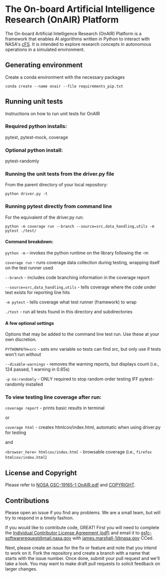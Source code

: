 # The On-board Artificial Intelligence Research (OnAIR) Platform

The On-board Artificial Intelligence Research (OnAIR) Platform is a framework that enables AI algorithms written in Python to interact with NASA's [cFS](https://github.com/nasa/cFS).
It is intended to explore research concepts in autonomous operations in a simulated environment.

## Generating environment

Create a conda environment with the necessary packages

    conda create --name onair --file requirements_pip.txt

## Running unit tests

Instructions on how to run unit tests for OnAIR

### Required python installs:
pytest,
pytest-mock,
coverage

### Optional python install:
pytest-randomly

### Running the unit tests from the driver.py file

From the parent directory of your local repository:
```
python driver.py -t
```

### Running pytest directly from command line

For the equivalent of the driver.py run:
```
python -m coverage run --branch --source=src,data_handling,utils -m pytest ./test/
```

#### Command breakdown:
`python -m` - invokes the python runtime on the library following the -m

`coverage run` - runs coverage data collection during testing, wrapping itself on the test runner used

`--branch` - includes code branching information in the coverage report

`--source=src,data_handling,utils` - tells coverage where the code under test exists for reporting line hits

`-m pytest` - tells coverage what test runner (framework) to wrap

`./test` - run all tests found in this directory and subdirectories

#### A few optional settings
Options that may be added to the command line test run. Use these at your own discretion.

`PYTHONPATH=src` - sets env variable so tests can find src, but only use if tests won't run without

`--disable-warnings` - removes the warning reports, but displays count (i.e., 124 passed, 1 warning in 0.65s)

`-p no:randomly` - ONLY required to stop random order testing IFF pytest-randomly installed

### To view testing line coverage after run:

`coverage report` - prints basic results in terminal

or

`coverage html` - creates htmlcov/index.html, automatic when using driver.py for testing

and

`<browser_here> htmlcov/index.html` - browsable coverage (i.e., `firefox htmlcov/index.html`)

## License and Copyright

Please refer to [NOSA GSC-19165-1 OnAIR.pdf](NOSA%20GSC-19165-1%20OnAIR.pdf) and [COPYRIGHT](COPYRIGHT).

## Contributions

Please open an issue if you find any problems.
We are a small team, but will try to respond in a timely fashion.

If you would like to contribute code, GREAT!
First you will need to complete the [Individual Contributor License Agreement (pdf)](doc/Indv_CLA_OnAIR.pdf) and email it to gsfc-softwarerequest@mail.nasa.gov with james.marshall-1@nasa.gov CCed.

Next, please create an issue for the fix or feature and note that you intend to work on it.
Fork the repository and create a branch with a name that starts with the issue number.
Once done, submit your pull request and we'll take a look.
You may want to make draft pull requests to solicit feedback on larger changes.
